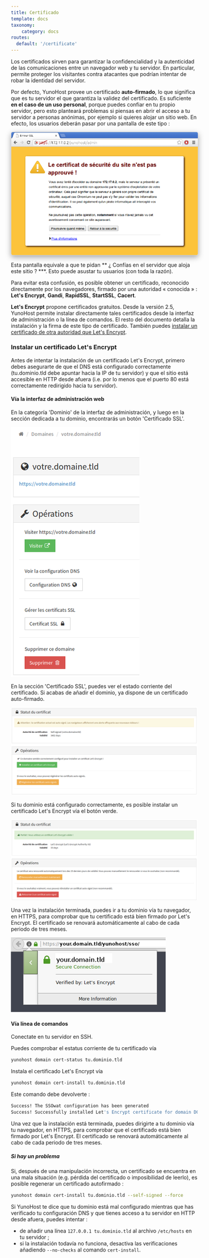 ```yaml
---
title: Certificado
template: docs
taxonomy:
    category: docs
routes:
  default: '/certificate'
---
```


Los certificados sirven para garantizar la confidencialidad y la autenticidad de las comunicaciones entre un navegador web y tu servidor. En particular, permite proteger los visitantes contra atacantes que podrían intentar de robar la identidad del servidor.

Por defecto, YunoHost provee un certificado **auto-firmado**, lo que significa que es tu servidor el que garantiza la validez del certificado. Es suficiente **en el caso de un uso personal**, porque puedes confiar en tu propio servidor, pero esto planteará problemas si piensas en abrir el acceso a tu servidor a personas anónimas, por ejemplo si quieres alojar un sitio web.
En efecto, los usuarios deberán pasar por una pantalla de este tipo :

<img src="/images/postinstall_error.png" style="max-width:100%;border-radius: 5px;border: 1px solid rgba(0,0,0,0.15);box-shadow: 0 5px 15px rgba(0,0,0,0.35);">

Esta pantalla equivale a que te pidan ** ¿ Confías en el servidor que aloja este sitio ? ***. Esto puede asustar tu usuarios (con toda la razón).

Para evitar esta confusión, es posible obtener un certificado, reconocido directamente por los navegadores, firmado por una autoridad « conocida » : **Let's Encrypt**, **Gandi**, **RapidSSL**, **StartSSL**, **Cacert**.

**Let's Encrypt** propone certificados gratuitos. Desde la versión 2.5, YunoHost permite instalar directamente tales certificados desde la interfaz de administración o la línea de comandos. El resto del documento detalla la instalación y la firma de este tipo de certificado. También puedes [instalar un certificado de otra autoridad que Let's Encrypt](/certificate_custom).

### Instalar un certificado Let's Encrypt

Antes de intentar la instalación de un certificado Let's Encrypt, primero debes asegurarte de que el DNS está configurado correctamente (tu.dominio.tld debe apuntar hacia la IP de tu servidor) y que el sitio está accesible en HTTP desde afuera (i.e. por lo menos que el puerto 80 está correctamente redirigido hacia tu servidor).

#### Vía la interfaz de administración web

En la categoría 'Dominio' de la interfaz de administración, y luego en la sección dedicada a tu dominio, encontrarás un botón 'Certificado SSL'.

![](./images/domain-certificate-button-fr.png)

En la sección 'Certificado SSL', puedes ver el estado corriente del certificado.
Si acabas de añadir el dominio, ya dispone de un certificado auto-firmado.

![](./images/certificate-before-LE-fr.png)

Si tu dominio está configurado correctamente, es posible instalar un certificado Let's Encrypt vía el botón verde.

![](./images/certificate-after-LE-fr.png)

Una vez la instalación terminada, puedes ir a tu dominio vía tu navegador, en HTTPS, para comprobar que tu certificado está bien firmado por Let's Encrypt. El certificado se renovará automáticamente al cabo de cada periodo de tres meses.

![](./images/certificate-signed-by-LE.png)

#### Vía línea de comandos

Conectate en tu servidor en SSH.

Puedes comprobar el estatus corriente de tu certificado vía 

```bash
yunohost domain cert-status tu.dominio.tld
```

Instala el certificado Let's Encrypt vía

```bash
yunohost domain cert-install tu.dominio.tld
```

Este comando debe devolverte :

```bash
Success! The SSOwat configuration has been generated
Success! Successfully installed Let's Encrypt certificate for domain DOMAIN.TLD!
```

Una vez que la instalación está terminada, puedes dirigirte a tu dominio vía tu navegador, en HTTPS, para comprobar que el certificado está bien firmado por Let's Encrypt. El certificado se renovará automáticamente al cabo de cada periodo de tres meses.

##### Si hay un problema

Si, después de una manipulación incorrecta, un certificado se encuentra en una mala situación (e.g. pérdida del certificado o imposibilidad de leerlo), es posible regenerar un certificado autofirmado :

```bash
yunohost domain cert-install tu.dominio.tld --self-signed --force
```

Si YunoHost te dice que tu dominio está mal configurado mientras que has verificado tu configuración DNS y que tienes acceso a tu servidor en HTTP desde afuera, puedes intentar :

- de añadir una línea `127.0.0.1 tu.dominio.tld` al archivo `/etc/hosts` en tu servidor ;
- si la instalación todavía no funciona, desactiva las verificaciones añadiendo `--no-checks` al comando `cert-install`.
